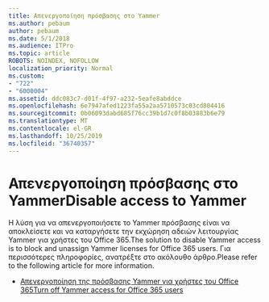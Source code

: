 ```yaml
---
title: Απενεργοποίηση πρόσβασης στο Yammer
ms.author: pebaum
author: pebaum
ms.date: 5/1/2018
ms.audience: ITPro
ms.topic: article
ROBOTS: NOINDEX, NOFOLLOW
localization_priority: Normal
ms.custom:
- "722"
- "6000004"
ms.assetid: ddc083c7-d01f-4f97-a232-5eafe8abddce
ms.openlocfilehash: 6e7947afed1223fa55a2aa5710573c03cd804416
ms.sourcegitcommit: 0b06093dabd685f76cc39b1d7c0f8b03883b6e79
ms.translationtype: MT
ms.contentlocale: el-GR
ms.lasthandoff: 10/25/2019
ms.locfileid: "36740357"
---
```

# <a name="disable-access-to-yammer"></a><span data-ttu-id="780ba-102">Απενεργοποίηση πρόσβασης στο Yammer</span><span class="sxs-lookup"><span data-stu-id="780ba-102">Disable access to Yammer</span></span>

<span data-ttu-id="780ba-103">Η λύση για να απενεργοποιήσετε το Yammer πρόσβασης είναι να αποκλείσετε και να καταργήσετε την εκχώρηση αδειών λειτουργίας Yammer για χρήστες του Office 365.</span><span class="sxs-lookup"><span data-stu-id="780ba-103">The solution to disable Yammer access is to block and unassign Yammer licenses for Office 365 users.</span></span> <span data-ttu-id="780ba-104">Για περισσότερες πληροφορίες, ανατρέξτε στο ακόλουθο άρθρο.</span><span class="sxs-lookup"><span data-stu-id="780ba-104">Please refer to the following article for more information.</span></span>
  
- [<span data-ttu-id="780ba-105">Απενεργοποίηση της πρόσβασης Yammer για χρήστες του Office 365</span><span class="sxs-lookup"><span data-stu-id="780ba-105">Turn off Yammer access for Office 365 users</span></span>](https://docs.microsoft.com/yammer/manage-yammer-users/turn-off-user-access)
